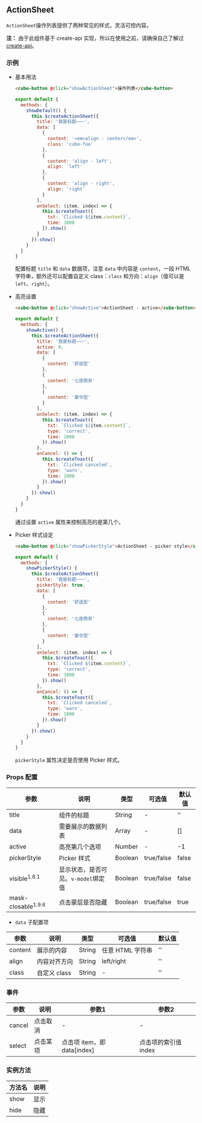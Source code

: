 ## ActionSheet

`ActionSheet`操作列表提供了两种常见的样式，灵活可控内容。

__注：__ 由于此组件基于 create-api 实现，所以在使用之前，请确保自己了解过 [create-api](#/zh-CN/docs/create-api)。

### 示例

- 基本用法

  ```html
  <cube-button @click="showActionSheet">操作列表</cube-button>
  ```
  ```js
  export default {
    methods: {
      showDefault() {
        this.$createActionSheet({
          title: '我是标题~~~',
          data: [
            {
              content: '<em>align - center</em>',
              class: 'cube-foo'
            },
            {
              content: 'align - left',
              align: 'left'
            },
            {
              content: 'align - right',
              align: 'right'
            }
          ],
          onSelect: (item, index) => {
            this.$createToast({
              txt: `Clicked ${item.content}`,
              time: 1000
            }).show()
          }
        }).show()
      }
    }
  }
  ```

  配置标题 `title` 和 `data` 数据项，注意 `data` 中内容是 `content`，一段 HTML 字符串，额外还可以配置自定义 class：`class` 和方向：`align`（值可以是 `left`、`right`）。

- 高亮设置

  ```html
  <cube-button @click="showActive">ActionSheet - active</cube-button>
  ```
  ```js
  export default {
    methods: {
      showActive() {
        this.$createActionSheet({
          title: '我是标题~~~',
          active: 0,
          data: [
            {
              content: '舒适型'
            },
            {
              content: '七座商务'
            },
            {
              content: '豪华型'
            }
          ],
          onSelect: (item, index) => {
            this.$createToast({
              txt: `Clicked ${item.content}`,
              type: 'correct',
              time: 1000
            }).show()
          },
          onCancel: () => {
            this.$createToast({
              txt: `Clicked canceled`,
              type: 'warn',
              time: 1000
            }).show()
          }
        }).show()
      }
    }
  }
  ```

  通过设置 `active` 属性来控制高亮的是第几个。

- Picker 样式设定
  ```html
  <cube-button @click="showPickerStyle">ActionSheet - picker style</cube-button>
  ```
  ```js
  export default {
    methods: {
      showPickerStyle() {
        this.$createActionSheet({
          title: '我是标题~~~',
          pickerStyle: true,
          data: [
            {
              content: '舒适型'
            },
            {
              content: '七座商务'
            },
            {
              content: '豪华型'
            }
          ],
          onSelect: (item, index) => {
            this.$createToast({
              txt: `Clicked ${item.content}`,
              type: 'correct',
              time: 1000
            }).show()
          },
          onCancel: () => {
            this.$createToast({
              txt: `Clicked canceled`,
              type: 'warn',
              time: 1000
            }).show()
          }
        }).show()
      }
    }
  }
  ```

  `pickerStyle` 属性决定是否使用 Picker 样式。


### Props 配置

| 参数 | 说明 | 类型 | 可选值 | 默认值 |
| - | - | - | - | - |
| title | 组件的标题 | String | - | '' |
| data | 需要展示的数据列表 | Array | - | [] |
| active | 高亮第几个选项 | Number | - | -1 |
| pickerStyle | Picker 样式 | Boolean | true/false | false |
| visible<sup>1.8.1</sup> | 显示状态，是否可见。`v-model`绑定值 | Boolean | true/false | false |
| mask-closable<sup>1.9.6</sup> | 点击蒙层是否隐藏 | Boolean | true/false | true |

* `data` 子配置项

| 参数 | 说明 | 类型 | 可选值 | 默认值 |
| - | - | - | - | - |
| content | 展示的内容 | String | 任意 HTML 字符串 | '' |
| align | 内容对齐方向 | String | left/right | '' |
| class | 自定义 class | String | - | '' |

### 事件

| 参数 | 说明 | 参数1 | 参数2 |
| - | - | - | - |
| cancel | 点击取消 | - | - |
| select | 点击某项 | 点击项 item，即 data[index] | 点击项的索引值 index |

### 实例方法

| 方法名 | 说明 |
| - | - |
| show | 显示 |
| hide | 隐藏 |

